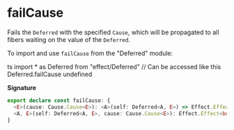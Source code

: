 # failCause

Fails the `Deferred` with the specified `Cause`, which will be propagated to
all fibers waiting on the value of the `Deferred`.

To import and use `failCause` from the "Deferred" module:

ts
import \* as Deferred from "effect/Deferred"
// Can be accessed like this
Deferred.failCause
undefined

**Signature**

```ts
export declare const failCause: {
  <E>(cause: Cause.Cause<E>): <A>(self: Deferred<A, E>) => Effect.Effect<boolean>
  <A, E>(self: Deferred<A, E>, cause: Cause.Cause<E>): Effect.Effect<boolean>
}
```
